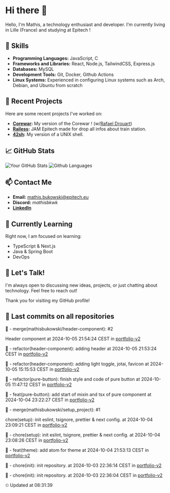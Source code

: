 # Hi there 👋

Hello, I'm Mathis, a technology enthusiast and developer. 
I'm currently living in Lille (France) and studying at Epitech !

## 🌟 Skills
- **Programming Languages:** JavaScript, C
- **Frameworks and Libraries:** React, Node.js, TailwindCSS, Express.js
- **Databases:** MySQL
- **Development Tools:** Git, Docker, Github Actions
- **Linux Systems:** Experienced in configuring Linux systems such as Arch, Debian, and Ubuntu from scratch

## 🔭 Recent Projects
Here are some recent projects I've worked on:
- **[Corewar](https://github.com/mathisbukowski/Corewar):** My version of the Corewar ! (w/[Rafael Drouart](https://github.com/rafaeldrouart))
- **[Railess](https://github.com/mathisbukowski/Railess):** JAM Epitech made for drop all infos about train station.
- **[42sh](https://github.com/mathisbukowski/42sh):** My version of a UNIX shell.

## 📈 GitHub Stats
![Your GitHub Stats](https://github-readme-stats.vercel.app/api?username=mathisbukowski&show_icons=true&theme=radical&v=1)
![Github Languages](https://github-readme-stats.vercel.app/api/top-langs?username=mathisbukowski&layout=compact&show_icons=true&theme=radical&v=1)


## 📫 Contact Me
- **Email:** [mathis.bukowski@epitech.eu](mailto:mathis.bukowski@epitech.eu)
- **Discord:** _mathisbkwk_
- **[LinkedIn](https://www.linkedin.com/in/mathisbukowski/)**

## 🌱 Currently Learning
Right now, I am focused on learning:
- TypeScript & Next.js
- Java & Spring Boot
- DevOps

## 💬 Let's Talk!
I'm always open to discussing new ideas, projects, or just chatting about technology. Feel free to reach out!

Thank you for visiting my GitHub profile!


## 🚦 Last commits on all repositories


🔸 - merge(mathisbukowski/header-component): #2

Header component at 2024-10-05 21:54:24 CEST in [portfolio-v2](https://github.com/mathisbukowski/portfolio-v2)

🔸 - refactor(header-component): adding header at 2024-10-05 21:53:24 CEST in [portfolio-v2](https://github.com/mathisbukowski/portfolio-v2)

🔸 - refactor(header-component): adding light toggle, jotai, favicon at 2024-10-05 15:15:53 CEST in [portfolio-v2](https://github.com/mathisbukowski/portfolio-v2)

🔸 - refactor(pure-button): finish style and code of pure button at 2024-10-05 11:47:12 CEST in [portfolio-v2](https://github.com/mathisbukowski/portfolio-v2)

🔸 - feat(pure-button): add start of mixin and tsx of pure component at 2024-10-04 23:22:27 CEST in [portfolio-v2](https://github.com/mathisbukowski/portfolio-v2)

🔸 - merge(mathisbukowski/setup_project): #1

chore(setup): init eslint, tsignore, prettier & next config. at 2024-10-04 23:09:21 CEST in [portfolio-v2](https://github.com/mathisbukowski/portfolio-v2)

🔸 - chore(setup): init eslint, tsignore, prettier & next config. at 2024-10-04 23:08:26 CEST in [portfolio-v2](https://github.com/mathisbukowski/portfolio-v2)

🔸 - feat(theme): add atom for theme at 2024-10-04 21:53:13 CEST in [portfolio-v2](https://github.com/mathisbukowski/portfolio-v2)

🔸 - chore(init): init repository. at 2024-10-03 22:36:14 CEST in [portfolio-v2](https://github.com/mathisbukowski/portfolio-v2)

🔸 - chore(init): init repository. at 2024-10-03 22:36:04 CEST in [portfolio-v2](https://github.com/mathisbukowski/portfolio-v2)


⏲ Updated at 08:31:39